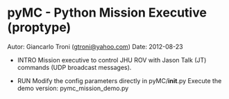 pyMC - Python Mission Executive (proptype)
====
Autor: Giancarlo Troni (gtroni@yahoo.com)
Date: 2012-08-23

* INTRO
Mission executive to control JHU ROV with Jason Talk (JT) commands (UDP broadcast messages).

* RUN
Modify the config parameters directly in pyMC/__init__.py
Execute the demo version: pymc_mission_demo.py

